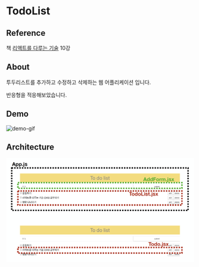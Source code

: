 # TodoList

## Reference

책 [리액트를 다루는 기술](https://ridibooks.com/books/754026976) 10강



## About

투두리스트를 추가하고 수정하고 삭제하는 웹 어플리케이션 입니다.

반응형을 적응해보았습니다.



## Demo

![demo-gif](./img/demo.gif)





## Architecture

![structure](./img/structure.png)



